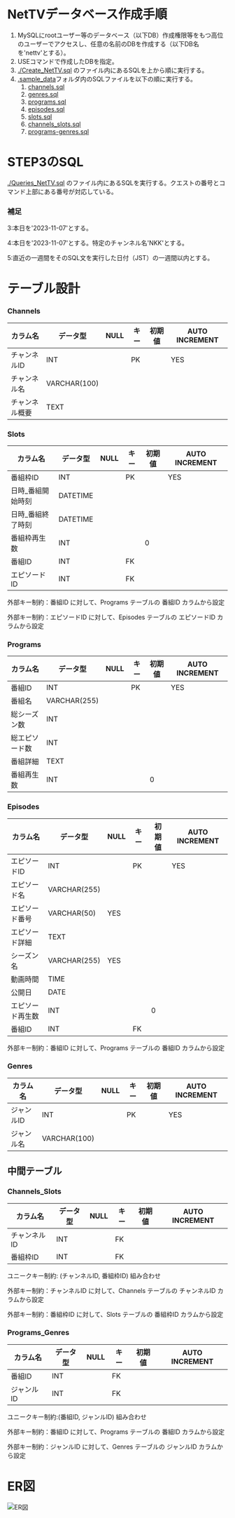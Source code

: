 # NetTVデータベース作成手順
1. MySQLにrootユーザー等のデータベース（以下DB）作成権限等をもつ高位のユーザーでアクセスし、任意の名前のDBを作成する（以下DB名を'nettv'とする）。
2. USEコマンドで作成したDBを指定。
3. [./Create_NetTV.sql](./Create_NetTV.sql) のファイル内にあるSQLを上から順に実行する。
4. [.sample_data](./sample_data)フォルダ内のSQLファイルを以下の順に実行する。
    1. [channels.sql](./sample_data/channels.sql)
    2. [genres.sql](./sample_data/genres.sql)
    3. [programs.sql](./sample_data/programs.sql)
    4. [episodes.sql](./sample_data/episodes.sql)
    5. [slots.sql](./sample_data/slots.sql)
    6. [channels_slots.sql](./sample_data/channels_slots.sql)
    7. [programs-genres.sql](./sample_data/programs-genres.sql)

# STEP3のSQL
[./Queries_NetTV.sql](./Queries_NetTV.sql) のファイル内にあるSQLを実行する。クエストの番号とコマンド上部にある番号が対応している。
### 補足
3:本日を'2023-11-07'とする。

4:本日を'2023-11-07'とする。特定のチャンネル名'NKK'とする。

5:直近の一週間をそのSQL文を実行した日付（JST）の一週間以内とする。

# テーブル設計
### Channels

| カラム名         | データ型      | NULL | キー      | 初期値           | AUTO INCREMENT |
|------------------|--------------|------|----------|------------------|----------------|
| チャンネルID      | INT          |      | PK |                  | YES            |
| チャンネル名      | VARCHAR(100) |      |          |                  |                |
| チャンネル概要    | TEXT         |      |          |                  |                |




### Slots

| カラム名             | データ型      | NULL | キー      | 初期値           | AUTO INCREMENT |
|----------------------|--------------|------|----------|------------------|----------------|
| 番組枠ID              | INT          |      | PK |                  | YES            |
| 日時_番組開始時刻     | DATETIME     |      |          |                  |                |
| 日時_番組終了時刻     | DATETIME     |      |          |                  |                |
| 番組枠再生数          | INT          |      |          | 0                |                |
| 番組ID              | INT          |      |      FK    |                  |                |
| エピソードID        | INT          |      |        FK  |                  |                |

外部キー制約：番組ID に対して、Programs テーブルの 番組ID カラムから設定

外部キー制約：エピソードID に対して、Episodes テーブルの エピソードID カラムから設定

### Programs

| カラム名         | データ型      | NULL | キー      | 初期値           | AUTO INCREMENT |
|------------------|--------------|------|----------|------------------|----------------|
| 番組ID          | INT          |      | PK |                  | YES            |
| 番組名          | VARCHAR(255) |      |          |                  |                |
| 総シーズン数      | INT          |      |          |                  |                |
| 総エピソード数    | INT          |      |          |                  |                |
| 番組詳細        | TEXT         |      |          |                  |                |
| 番組再生数      | INT          |      |          | 0                |                |


### Episodes

| カラム名         | データ型      | NULL | キー      | 初期値           | AUTO INCREMENT |
|------------------|--------------|------|----------|------------------|----------------|
| エピソードID      | INT          |      | PK |                  | YES            |
| エピソード名      | VARCHAR(255) |      |          |                  |                |
| エピソード番号    | VARCHAR(50)  |   YES   |          |                  |                |
| エピソード詳細    | TEXT         |      |          |                  |                |
| シーズン名        | VARCHAR(255) |   YES   |          |                  |                |
| 動画時間          | TIME         |      |          |                  |                |
| 公開日            | DATE         |      |          |                  |                |
| エピソード再生数  | INT          |      |          | 0                |                |
| 番組ID            | INT          |      |      FK    |                  |                |

外部キー制約：番組ID に対して、Programs テーブルの 番組ID カラムから設定

### Genres

| カラム名         | データ型      | NULL | キー      | 初期値           | AUTO INCREMENT |
|------------------|--------------|------|----------|------------------|----------------|
| ジャンルID      | INT          |      | PK |                  | YES            |
| ジャンル名      | VARCHAR(100) |      |          |                  |                |

## 中間テーブル
### Channels_Slots

| カラム名         | データ型      | NULL | キー      | 初期値           | AUTO INCREMENT |
|------------------|--------------|------|----------|------------------|----------------|
| チャンネルID      | INT          |      |      FK    |                  |                |
| 番組枠ID          | INT          |      |     FK     |                  |                |

ユニークキー制約: (チャンネルID, 番組枠ID) 組み合わせ

外部キー制約：チャンネルID に対して、Channels テーブルの チャンネルID カラムから設定

外部キー制約：番組枠ID に対して、Slots テーブルの 番組枠ID カラムから設定

### Programs_Genres

| カラム名         | データ型      | NULL | キー      | 初期値           | AUTO INCREMENT |
|------------------|--------------|------|----------|------------------|----------------|
| 番組ID          | INT          |      |      FK    |                  |                |
| ジャンルID      | INT          |      |    FK      |                  |                |

ユニークキー制約:(番組ID, ジャンルID) 組み合わせ

外部キー制約：番組ID に対して、Programs テーブルの 番組ID カラムから設定

外部キー制約：ジャンルID に対して、Genres テーブルの ジャンルID カラムから設定

# ER図
![ER図](./ER_InternetTV.png)
